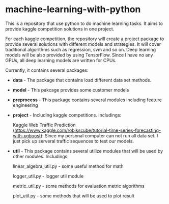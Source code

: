 # machine-learning-with-python
This is a repository that use python to do machine learning tasks. It aims to provide kaggle competition solutions in one project. 

For each kaggle competition, the repository will create a project package to provide several solutions with different models and strategies. It will cover traditional algorithms such as regression, svm and so on. Deep learning models will be also provided by using TensorFlow. Since I have no any GPUs, all deep learning models are written for CPUs.

Currently, it contains several packages:

- **data** - The package that contains load different data set methods.

- **model** - This pakcage provides some customer models

- **preprocess** - This package contains several modules including feature engineering

- **project** - Including kaggle competitions. Includings:

    Kaggle Web Traffic Prediction (https://www.kaggle.com/robikscube/tutorial-time-series-forecasting-with-xgboost): Since my personal computer can not run all data set. I just pick up serveral traffic sequences to test our models.

- **util** - This package contains several utilize modules that will be used by other modules. Includings:

    linear_algebra_util.py - some useful method for math

    logger_util.py - logger util module

    metric_util.py - some methods for evaluation metric algorithms

    plot_util.py - some methods that will be used to plot result
